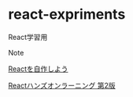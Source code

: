 # react-expriments
React学習用

> [!NOTE]
> [Reactを自作しよう](https://zenn.dev/akatsuki/articles/a2cbd26488fa151b828b)
> 
> [Reactハンズオンラーニング 第2版](https://www.oreilly.co.jp//books/9784873119380/)
